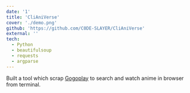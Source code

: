 ```yaml
---
date: '1'
title: 'CliAniVerse'
cover: './demo.png'
github: 'https://github.com/C0DE-SLAYER/CliAniVerse'
external: ''
tech:
  - Python
  - beautifulsoup
  - requests
  - argparse
---
```


Built a tool which scrap [Gogoplay](https://gogoplay5.com/) to search and watch anime in browser from terminal. 
